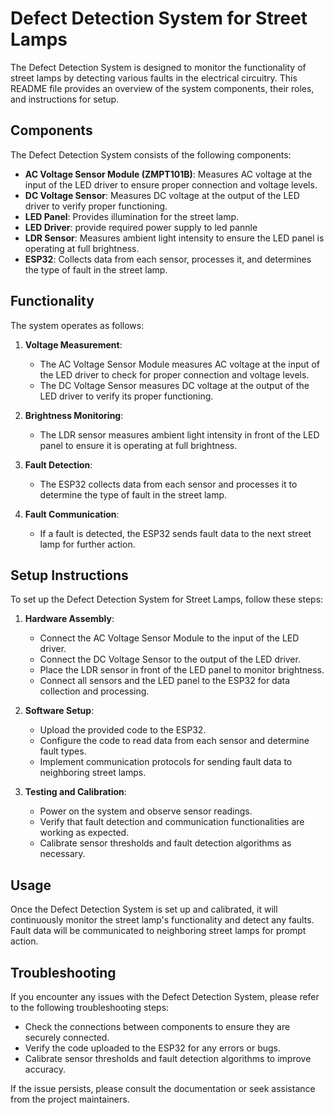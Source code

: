 # Defect Detection System for Street Lamps

The Defect Detection System is designed to monitor the functionality of street lamps by detecting various faults in the electrical circuitry. This README file provides an overview of the system components, their roles, and instructions for setup.

## Components

The Defect Detection System consists of the following components:

- **AC Voltage Sensor Module (ZMPT101B)**: Measures AC voltage at the input of the LED driver to ensure proper connection and voltage levels.
- **DC Voltage Sensor**: Measures DC voltage at the output of the LED driver to verify proper functioning.
- **LED Panel**: Provides illumination for the street lamp.
- **LED Driver**: provide required power supply to led pannle
- **LDR Sensor**: Measures ambient light intensity to ensure the LED panel is operating at full brightness.
- **ESP32**: Collects data from each sensor, processes it, and determines the type of fault in the street lamp.

## Functionality

The system operates as follows:

1. **Voltage Measurement**:
   - The AC Voltage Sensor Module measures AC voltage at the input of the LED driver to check for proper connection and voltage levels.
   - The DC Voltage Sensor measures DC voltage at the output of the LED driver to verify its proper functioning.

2. **Brightness Monitoring**:
   - The LDR sensor measures ambient light intensity in front of the LED panel to ensure it is operating at full brightness.

3. **Fault Detection**:
   - The ESP32 collects data from each sensor and processes it to determine the type of fault in the street lamp.

4. **Fault Communication**:
   - If a fault is detected, the ESP32 sends fault data to the next street lamp for further action.

## Setup Instructions

To set up the Defect Detection System for Street Lamps, follow these steps:

1. **Hardware Assembly**:
   - Connect the AC Voltage Sensor Module to the input of the LED driver.
   - Connect the DC Voltage Sensor to the output of the LED driver.
   - Place the LDR sensor in front of the LED panel to monitor brightness.
   - Connect all sensors and the LED panel to the ESP32 for data collection and processing.

2. **Software Setup**:
   - Upload the provided code to the ESP32.
   - Configure the code to read data from each sensor and determine fault types.
   - Implement communication protocols for sending fault data to neighboring street lamps.

3. **Testing and Calibration**:
   - Power on the system and observe sensor readings.
   - Verify that fault detection and communication functionalities are working as expected.
   - Calibrate sensor thresholds and fault detection algorithms as necessary.

## Usage

Once the Defect Detection System is set up and calibrated, it will continuously monitor the street lamp's functionality and detect any faults. Fault data will be communicated to neighboring street lamps for prompt action.

## Troubleshooting

If you encounter any issues with the Defect Detection System, please refer to the following troubleshooting steps:

- Check the connections between components to ensure they are securely connected.
- Verify the code uploaded to the ESP32 for any errors or bugs.
- Calibrate sensor thresholds and fault detection algorithms to improve accuracy.

If the issue persists, please consult the documentation or seek assistance from the project maintainers.

